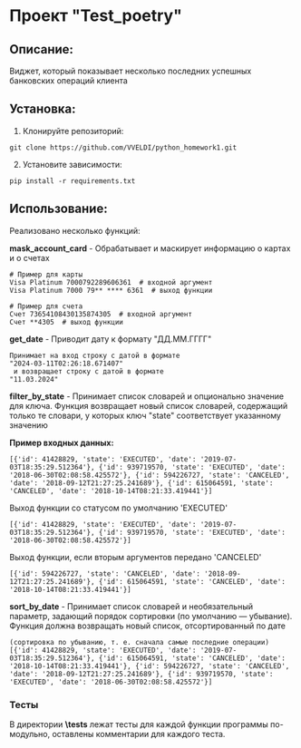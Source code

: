 # Проект "Test_poetry"

## Описание:

Виджет, который показывает несколько последних успешных банковских операций клиента

## Установка:

1. Клонируйте репозиторий:
```
git clone https://github.com/VVELDI/python_homework1.git
```

2. Установите зависимости:
```
pip install -r requirements.txt
```
## Использование:

Реализовано несколько функций:

**mask_account_card** - Обрабатывает и маскирует информацию о картах и о счетах
```
# Пример для карты
Visa Platinum 7000792289606361  # входной аргумент
Visa Platinum 7000 79** **** 6361  # выход функции

# Пример для счета
Счет 73654108430135874305  # входной аргумент
Счет **4305  # выход функции
```

**get_date** - Приводит дату к формату "ДД.ММ.ГГГГ"
```
Принимает на вход строку с датой в формате 
"2024-03-11T02:26:18.671407"
 и возвращает строку с датой в формате 
"11.03.2024"
```


**filter_by_state** - Принимает список словарей и опционально значение для ключа.
Функция возвращает новый список словарей, содержащий только те словари, у которых ключ
"state" соответствует указанному значению

**Пример входных данных:**
```
[{'id': 41428829, 'state': 'EXECUTED', 'date': '2019-07-03T18:35:29.512364'}, {'id': 939719570, 'state': 'EXECUTED', 'date': '2018-06-30T02:08:58.425572'}, {'id': 594226727, 'state': 'CANCELED', 'date': '2018-09-12T21:27:25.241689'}, {'id': 615064591, 'state': 'CANCELED', 'date': '2018-10-14T08:21:33.419441'}]
```
 Выход функции со статусом по умолчанию 'EXECUTED'
 ```
[{'id': 41428829, 'state': 'EXECUTED', 'date': '2019-07-03T18:35:29.512364'}, {'id': 939719570, 'state': 'EXECUTED', 'date': '2018-06-30T02:08:58.425572'}]
```
 Выход функции, если вторым аргументов передано 'CANCELED'
```
[{'id': 594226727, 'state': 'CANCELED', 'date': '2018-09-12T21:27:25.241689'}, {'id': 615064591, 'state': 'CANCELED', 'date': '2018-10-14T08:21:33.419441'}]
```
**sort_by_date** - Принимает список словарей и необязательный параметр, задающий порядок сортировки
(по умолчанию — убывание). Функция должна возвращать новый список, отсортированный по дате
```
(сортировка по убыванию, т. е. сначала самые последние операции)
[{'id': 41428829, 'state': 'EXECUTED', 'date': '2019-07-03T18:35:29.512364'}, {'id': 615064591, 'state': 'CANCELED', 'date': '2018-10-14T08:21:33.419441'}, {'id': 594226727, 'state': 'CANCELED', 'date': '2018-09-12T21:27:25.241689'}, {'id': 939719570, 'state': 'EXECUTED', 'date': '2018-06-30T02:08:58.425572'}]

```

### Тесты

В директории **\tests** лежат тесты для каждой функции программы по-модульно,
оставлены комментарии для каждого теста.


